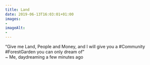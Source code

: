 ```yaml
---
title: Land
date: 2019-06-13T16:03:01+01:00
images: 
- 
imageAlt: 
- 
---
```


“Give me Land, People and Money, and I will give you a #Community #ForestGarden you can only dream of”  
~ Me, daydreaming a few minutes ago
